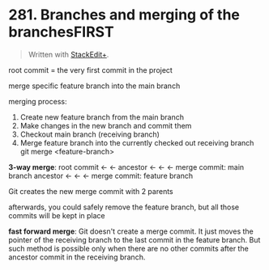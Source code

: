# 281. Branches and merging of the branchesFIRST


> Written with [StackEdit+](https://stackedit.net/).


root commit = the very first commit in the project

merge specific feature branch into the main branch

merging process:
1. Create new feature branch from the main branch
2. Make changes in the new branch and commit them
3. Checkout main branch (receiving branch)
4. Merge feature branch into the currently checked out receiving branch
git merge \<feature-branch>

**3-way merge**:
root commit ← ← ancestor ←  ←  ← merge commit: main branch
                                ancestor ← ← ← merge commit: feature branch

Git creates the new merge commit with 2 parents

afterwards, you could safely remove the feature branch, but all those commits will be kept in place

**fast forward merge**:
Git doesn't create a merge commit. It just moves the pointer of the receiving branch to the last commit in the feature branch. But such method is possible only when there are no other commits after the ancestor commit in the receiving branch.



<!--stackedit_data:
eyJoaXN0b3J5IjpbLTE4MDg5NTU4MzEsNjI5OTEyODgwLDE2Mj
c0MTI5MTEsMTQxODY3MzE1OV19
-->